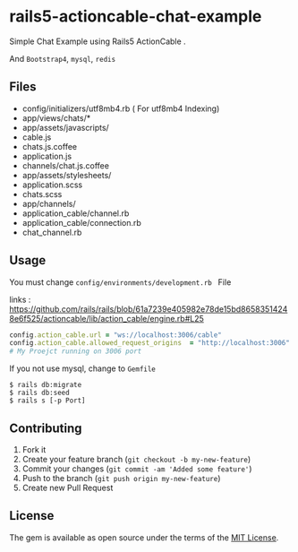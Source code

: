 # rails5-actioncable-chat-example


Simple Chat Example using Rails5 ActionCable .

And ``Bootstrap4``, ``mysql``, ``redis``
 

## Files

- config/initializers/utf8mb4.rb ( For utf8mb4 Indexing)
- app/views/chats/*
- app/assets/javascripts/
 - cable.js
 - chats.js.coffee
 - application.js
 - channels/chat.js.coffee
- app/assets/stylesheets/
 - application.scss
 - chats.scss
- app/channels/
 - application_cable/channel.rb
 - application_cable/connection.rb
 - chat_channel.rb
 
 

## Usage

You must change `config/environments/development.rb ` File

links : https://github.com/rails/rails/blob/61a7239e405982e78de15bd86583514248e6f525/actioncable/lib/action_cable/engine.rb#L25   
```ruby
config.action_cable.url = "ws://localhost:3006/cable"
config.action_cable.allowed_request_origins  = "http://localhost:3006"
# My Proejct running on 3006 port

```

 If you not use mysql, change to `Gemfile` 
 

    $ rails db:migrate
    $ rails db:seed
    $ rails s [-p Port]



## Contributing

1. Fork it
2. Create your feature branch (`git checkout -b my-new-feature`)
3. Commit your changes (`git commit -am 'Added some feature'`)
4. Push to the branch (`git push origin my-new-feature`)
5. Create new Pull Request


## License

The gem is available as open source under the terms of the [MIT
License](http://opensource.org/licenses/MIT).



